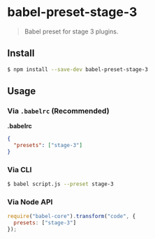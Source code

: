 # babel-preset-stage-3

> Babel preset for stage 3 plugins.

## Install

```sh
$ npm install --save-dev babel-preset-stage-3
```

## Usage

### Via `.babelrc` (Recommended)

**.babelrc**

```json
{
  "presets": ["stage-3"]
}
```

### Via CLI

```sh
$ babel script.js --preset stage-3
```

### Via Node API

```javascript
require("babel-core").transform("code", {
  presets: ["stage-3"]
});
```

